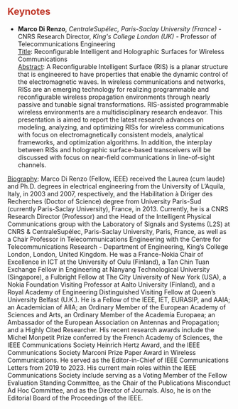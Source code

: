 <!-- ## Keynotes -->
<h2 style="color:#c0392b;">Keynotes</h2>

* **Marco Di Renzo**, *CentraleSupélec, Paris-Saclay University (France)* - CNRS Research Director, *King's College London (UK)* - Professor of Telecommunications Engineering <br>
<ins>Title</ins>: Reconfigurable Intelligent and Holographic Surfaces for Wireless Communications <br>
<ins>Abstract</ins>: A Reconfigurable Intelligent Surface (RIS) is a planar structure that is engineered to have properties that enable the dynamic control of the electromagnetic waves. In wireless communications and networks, RISs are an emerging technology for realizing programmable and reconfigurable wireless propagation environments through nearly passive and tunable signal transformations. RIS-assisted programmable wireless environments are a multidisciplinary research endeavor. This presentation is aimed to report the latest research advances on modeling, analyzing, and optimizing RISs for wireless communications with focus on electromagnetically consistent models, analytical frameworks, and optimization algorithms. In addition, the interplay between RISs and holographic surface-based transceivers will be discussed with focus on near-field communications in line-of-sight channels. <br/>

<ins>Biography</ins>: Marco Di Renzo (Fellow, IEEE) received the Laurea (cum laude) and Ph.D. degrees in electrical engineering from the University of L’Aquila, Italy, in 2003 and 2007, respectively, and the Habilitation à Diriger des Recherches (Doctor of Science) degree from University Paris-Sud (currently Paris-Saclay University), France, in 2013. Currently, he is a CNRS Research Director (Professor) and the Head of the Intelligent Physical Communications group with the Laboratory of Signals and Systems (L2S) at CNRS & CentraleSupélec, Paris-Saclay University, Paris, France, as well as a Chair Professor in Telecommunications Engineering with the Centre for Telecommunications Research - Department of Engineering, King’s College London, London, United Kingdom. He was a France-Nokia Chair of Excellence in ICT at the University of Oulu (Finland), a Tan Chin Tuan Exchange Fellow in Engineering at Nanyang Technological University (Singapore), a Fulbright Fellow at The City University of New York (USA), a Nokia Foundation Visiting Professor at Aalto University (Finland), and a Royal Academy of Engineering Distinguished Visiting Fellow at Queen’s University Belfast (U.K.). He is a Fellow of the IEEE, IET, EURASIP, and AAIA; an Academician of AIIA; an Ordinary Member of the European Academy of Sciences and Arts, an Ordinary Member of the Academia Europaea; an Ambassador of the European Association on Antennas and Propagation; and a Highly Cited Researcher. His recent research awards include the Michel Monpetit Prize conferred by the French Academy of Sciences, the IEEE Communications Society Heinrich Hertz Award, and the IEEE Communications Society Marconi Prize Paper Award in Wireless Communications. He served as the Editor-in-Chief of IEEE Communications Letters from 2019 to 2023. His current main roles within the IEEE Communications Society include serving as a Voting Member of the Fellow Evaluation Standing Committee, as the Chair of the Publications Misconduct Ad Hoc Committee, and as the Director of Journals. Also, he is on the Editorial Board of the Proceedings of the IEEE. <br/>
